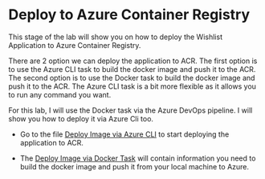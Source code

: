 # Deploy to Azure Container Registry #

This stage of the lab will show you on how to deploy the Wishlist Application to Azure Container Registry.

There are 2 option we can deploy the application to ACR. The first option is to use the Azure CLI task to build the docker image and push it to the ACR. The second option is to use the Docker task to build the docker image and push it to the ACR. The Azure CLI task is a bit more flexible as it allows you to run any command you want.

For this lab, I will use the Docker task via the Azure DevOps pipeline. I will show you how to deploy it via Azure Cli too.

- Go to the file [Deploy Image via Azure CLI](./deploy-image-cli.md) to start deploying the application to ACR.

- The [Deploy Image via Docker Task](./deploy-image-docker-task.md) will contain information you need to build the docker image and push it from your local machine to Azure.


